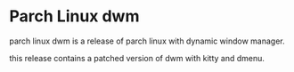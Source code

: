 # Parch Linux dwm

parch linux dwm is a release of parch linux with dynamic window manager.

this release contains a patched version of dwm with kitty and dmenu.